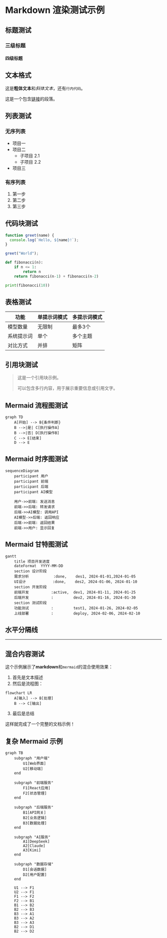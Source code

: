 # Markdown 渲染测试示例

## 标题测试

### 三级标题
#### 四级标题

## 文本格式

这是**粗体文本**和*斜体文本*，还有`行内代码`。

这是一个包含[链接](https://github.com)的段落。

## 列表测试

### 无序列表
- 项目一
- 项目二
  - 子项目 2.1
  - 子项目 2.2
- 项目三

### 有序列表
1. 第一步
2. 第二步
3. 第三步

## 代码块测试

```javascript
function greet(name) {
  console.log(`Hello, ${name}!`);
}

greet("World");
```

```python
def fibonacci(n):
    if n <= 1:
        return n
    return fibonacci(n-1) + fibonacci(n-2)

print(fibonacci(10))
```

## 表格测试

| 功能 | 单提示词模式 | 多提示词模式 |
|------|----------|----------|
| 模型数量 | 无限制 | 最多3个 |
| 系统提示词 | 单个 | 多个主题 |
| 对比方式 | 并排 | 矩阵 |

## 引用块测试

> 这是一个引用块示例。
> 
> 可以包含多行内容，用于展示重要信息或引用文字。

## Mermaid 流程图测试

```mermaid
graph TD
    A[开始] --> B{条件判断}
    B -->|是| C[执行操作A]
    B -->|否| D[执行操作B]
    C --> E[结束]
    D --> E
```

## Mermaid 时序图测试

```mermaid
sequenceDiagram
    participant 用户
    participant 前端
    participant 后端
    participant AI模型

    用户->>前端: 发送消息
    前端->>后端: 转发请求
    后端->>AI模型: 调用API
    AI模型->>后端: 返回响应
    后端->>前端: 返回结果
    前端->>用户: 显示回复
```

## Mermaid 甘特图测试

```mermaid
gantt
    title 项目开发进度
    dateFormat  YYYY-MM-DD
    section 设计阶段
    需求分析           :done,    des1, 2024-01-01,2024-01-05
    UI设计            :done,    des2, 2024-01-06, 2024-01-10
    section 开发阶段
    前端开发          :active,  dev1, 2024-01-11, 2024-01-25
    后端开发          :         dev2, 2024-01-16, 2024-01-30
    section 测试阶段
    功能测试          :         test1, 2024-01-26, 2024-02-05
    上线部署          :         deploy, 2024-02-06, 2024-02-10
```

## 水平分隔线

---

## 混合内容测试

这个示例展示了**markdown**和`mermaid`的混合使用效果：

1. 首先是文本描述
2. 然后是流程图：

```mermaid
flowchart LR
    A[输入] --> B[处理]
    B --> C[输出]
```

3. 最后是总结

这样就完成了一个完整的文档示例！

## 复杂 Mermaid 示例

```mermaid
graph TB
    subgraph "用户端"
        U1[Web界面]
        U2[移动端]
    end
    
    subgraph "前端服务"
        F1[React应用]
        F2[状态管理]
    end
    
    subgraph "后端服务"
        B1[API网关]
        B2[业务逻辑]
        B3[数据处理]
    end
    
    subgraph "AI服务"
        A1[DeepSeek]
        A2[Claude]
        A3[Kimi]
    end
    
    subgraph "数据存储"
        D1[会话数据]
        D2[用户配置]
    end
    
    U1 --> F1
    U2 --> F1
    F1 --> F2
    F2 --> B1
    B1 --> B2
    B2 --> B3
    B3 --> A1
    B3 --> A2
    B3 --> A3
    B2 --> D1
    B2 --> D2
``` 
